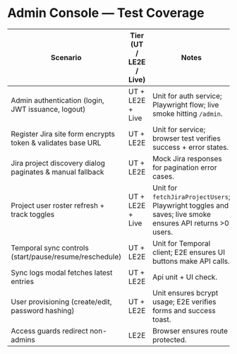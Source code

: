 # Admin Console — Test Coverage

| Scenario | Tier (UT / LE2E / Live) | Notes |
|----------|-------------------------|-------|
| Admin authentication (login, JWT issuance, logout) | UT + LE2E + Live | Unit for auth service; Playwright flow; live smoke hitting `/admin`. |
| Register Jira site form encrypts token & validates base URL | UT + LE2E | Unit for service; browser test verifies success + error states. |
| Jira project discovery dialog paginates & manual fallback | UT + LE2E | Mock Jira responses for pagination error cases. |
| Project user roster refresh + track toggles | UT + LE2E + Live | Unit for `fetchJiraProjectUsers`; Playwright toggles and saves; live smoke ensures API returns >0 users. |
| Temporal sync controls (start/pause/resume/reschedule) | UT + LE2E | Unit for Temporal client; E2E ensures UI buttons make API calls. |
| Sync logs modal fetches latest entries | UT + LE2E | Api unit + UI check. |
| User provisioning (create/edit, password hashing) | UT + LE2E | Unit ensures bcrypt usage; E2E verifies forms and success toast. |
| Access guards redirect non-admins | LE2E | Browser ensures route protected. |

